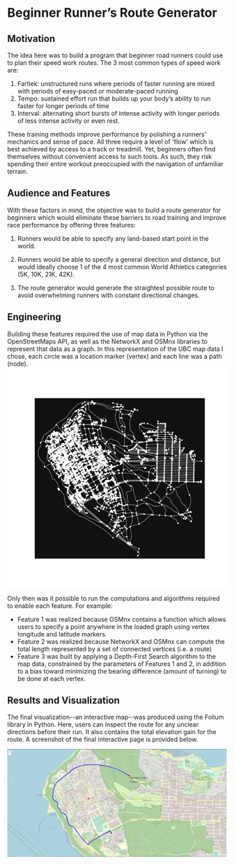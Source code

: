 # Beginner Runner’s Route Generator

## Motivation
The idea here was to build a program that beginner road runners could use to plan their speed work routes. The 3 most common types of speed work are:

1. Fartlek: unstructured runs where periods of faster running are mixed with periods of easy-paced or moderate-paced running
2. Tempo: sustained effort run that builds up your body’s ability to run faster for longer periods of time
3. Interval: alternating short bursts of intense activity with longer periods of less intense activity or even rest.

These training methods improve performance by polishing a runners' mechanics and sense of pace. All three require a level of 'flow' which is best achieved by access to a track or treadmill. Yet, beginners often find themselves without convenient access to such tools. As such, they risk spending their entire workout preoccupied with the navigation of unfamiliar terrain. 

## Audience and Features
With these factors in mind, the objective was to build a route generator for beginners which would eliminate these barriers to road training and improve race performance by offering three features:

1. Runners would be able to specify any land-based start point in the world.

2. Runners would be able to specify a general direction and distance, but would ideally choose 1 of the 4 most common World Athletics categories (5K, 10K, 21K, 42K).

3. The route generator would generate the straightest possible route to avoid overwhelming runners with constant directional changes.

## Engineering
Building these features required the use of map data in Python via the OpenStreetMaps API, as well as the NetworkX and OSMnx libraries to represent that data as a graph. In this representation of the UBC map data I chose, each circle was a location marker (vertex) and each line was a path (node). ![](https://github.com/mattguev/cool-runnings/blob/main/ubc_map.png?raw=true)

Only then was it possible to run the computations and algorithms required to enable each feature. For example:
- Feature 1 was realized because OSMnx contains a function which allows users to specify a point anywhere in the loaded graph using vertex longitude and latitude markers.
- Feature 2 was realized because NetworkX and OSMnx can compute the total length represented by a set of connected vertices (i.e. a route)
- Feature 3 was built by applying a Depth-First Search algorithm to the map data, constrained by the parameters of Features 1 and 2, in addition to a bias toward minimizing the bearing difference (amount of turning) to be done at each vertex.

## Results and Visualization
The final visualization--an interactive map--was produced using the Folium library in Python. Here, users can inspect the route for any unclear directions before their run. It also contains the total elevation gain for the route. A screenshot of the final interactive page is provided below.
 
![](https://github.com/mattguev/cool-runnings/blob/main/UBCroute_5k.JPG?raw=true)

